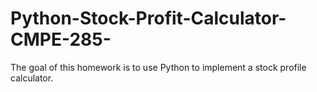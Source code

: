 # Python-Stock-Profit-Calculator-CMPE-285-
The goal of this homework is to use Python to implement a stock profile calculator. 
